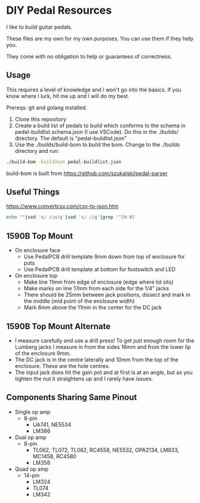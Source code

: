 # DIY Pedal Resources

I like to build guitar pedals.

These files are my own for my own purposes. You can use them if they help you.

They come with no obligation to help or guarantees of correctness.

## Usage

This requires a level of knowledge and I won't go into the basics. If you know where I lurk, hit me up and I will do my best.

Prereqs: git and golang installed.

1. Clone this repository
2. Create a build list of pedals to build which conforms to the schema in pedal-buildlist.schema.json (I use VSCode). Do this in the ./builds/ directory. The default is "pedal-buildlist.json"
3. Use the ./builds/build-bom to build the bom. Change to the ./builds directory and run:

```bash
./build-bom -buildJson pedal-buildlist.json
```

build-bom is built from <https://github.com/szukalski/pedal-parser>

## Useful Things

<https://www.convertcsv.com/csv-to-json.htm>

```bash
echo ""|sed 's/ /\n/g'|sed 's/ //g'|grep '^[0-9]'
```

## 1590B Top Mount

* On enclosure face
  * Use PedalPCB drill template 9mm down from top of enclosure for pots
  * Use PedalPCB drill template at bottom for footswitch and LED
* On enclosure top
  * Make line 11mm from edge of enclosure (edge where lid sits)
  * Make marks on line 17mm from each side for the 1/4" jacks
  * There should be 25mm between jack positions, dissect and mark in the middle (mid point of the enclosure width)
  * Mark 6mm above the 11mm in the center for the DC jack

## 1590B Top Mount Alternate

* I measure carefully and use a drill press! To get just enough room for the Lumberg jacks I measure in from the sides 16mm and from the lower lip of the enclosure 9mm.
* The DC jack is in the centre laterally and 10mm from the top of the enclosure. These are the hole centres.
* The input jack does hit the gain pot and at first is at an angle, but as you tighten the nut it straightens up and I rarely have issues.

## Components Sharing Same Pinout

* Single op amp
  * 8-pin
    * UA741, NE5534
    * LM386
* Dual op amp
  * 8-pin
    * TL062, TL072, TL082, RC4558, NE5532, OPA2134, LM833, MC1458, RC4580
    * LM358
* Quad op amp
  * 14-pin
    * LM324
    * TL074
    * LM342
